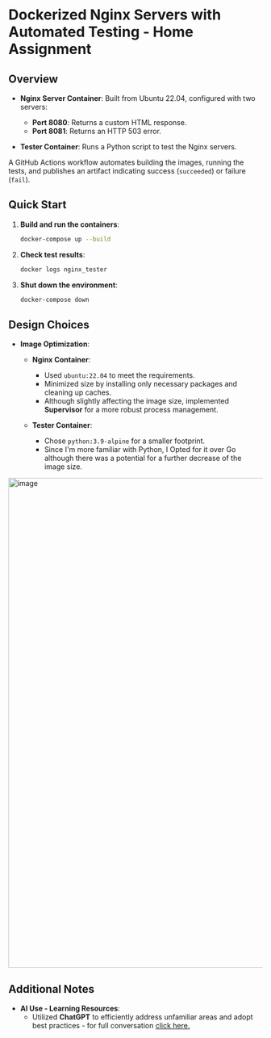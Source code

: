 # Dockerized Nginx Servers with Automated Testing - Home Assignment

## Overview
- **Nginx Server Container**: Built from Ubuntu 22.04, configured with two servers:
  - **Port 8080**: Returns a custom HTML response.
  - **Port 8081**: Returns an HTTP 503 error.

- **Tester Container**: Runs a Python script to test the Nginx servers.

A GitHub Actions workflow automates building the images, running the tests, and publishes an artifact indicating success (`succeeded`) or failure (`fail`).

## Quick Start

1. **Build and run the containers**:

   ```bash
   docker-compose up --build
   ```

2. **Check test results**:

   ```bash
   docker logs nginx_tester
   ```

3. **Shut down the environment**:

   ```bash
   docker-compose down
   ```

## Design Choices

- **Image Optimization**:
  - **Nginx Container**:
    - Used `ubuntu:22.04` to meet the requirements.
    - Minimized size by installing only necessary packages and cleaning up caches.
    - Although slightly affecting the image size, implemented **Supervisor** for a more robust process management.

  - **Tester Container**:
    - Chose `python:3.9-alpine` for a smaller footprint.
    - Since I'm more familiar with Python, I Opted for it over Go although there was a potential for a further decrease of the image size.

<img width="971" alt="image" src="https://github.com/user-attachments/assets/0315417b-c6cf-48e5-833e-625b1aec8274">

## Additional Notes

- **AI Use - Learning Resources**:
  - Utilized **ChatGPT** to efficiently address unfamiliar areas and adopt best practices - for full conversation [click here.](https://chatgpt.com/share/6730fdb5-ece4-8011-9cf3-9c73975e2b1a)


    
  
